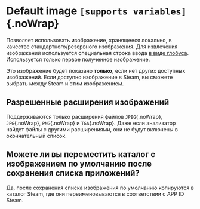# Default image `[supports variables]`{.noWrap}

Позволяет использовать изображение, хранящееся локально, в качестве стандартного/резервного изображения. Для извлечения изображений используется специальная строка ввода [ в виде глобуса](#special-glob-input). Используется только первое полученное изображение.

Это изображение будет показано **только**, если нет других доступных изображений. Если доступно изображение в Steam, вы сможете выбрать между Steam и этим изображением.

## Разрешенные расширения изображений

Поддерживаются только расширения файлов `JPEG`{.noWrap}, `JPG`{.noWrap}, `PNG`{.noWrap} и `TGA`{.noWrap}. Даже если анализатор найдет файлы с другими расширениями, они не будут включены в окончательный список.

## Можете ли вы переместить каталог с изображением по умолчанию после сохранения списка приложений?

Да, после сохранения списка изображения по умолчанию копируются в каталог Steam, где они переименовываются в соответствии с APP ID Steam.
